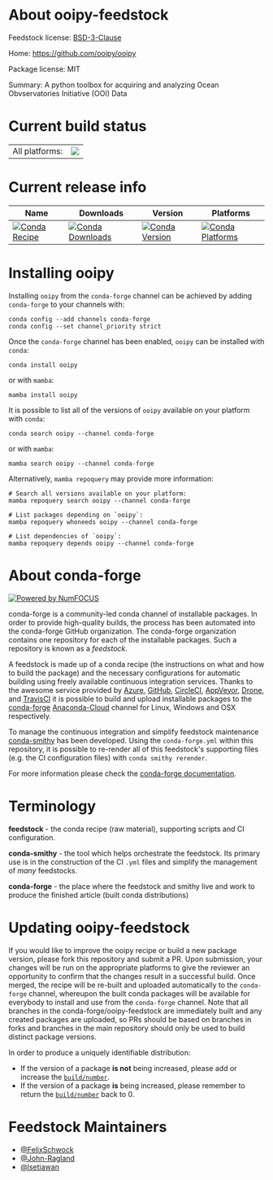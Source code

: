 About ooipy-feedstock
=====================

Feedstock license: [BSD-3-Clause](https://github.com/conda-forge/ooipy-feedstock/blob/main/LICENSE.txt)

Home: https://github.com/ooipy/ooipy

Package license: MIT

Summary: A python toolbox for acquiring and analyzing Ocean Obvservatories Initiative (OOI) Data

Current build status
====================


<table><tr><td>All platforms:</td>
    <td>
      <a href="https://dev.azure.com/conda-forge/feedstock-builds/_build/latest?definitionId=11782&branchName=main">
        <img src="https://dev.azure.com/conda-forge/feedstock-builds/_apis/build/status/ooipy-feedstock?branchName=main">
      </a>
    </td>
  </tr>
</table>

Current release info
====================

| Name | Downloads | Version | Platforms |
| --- | --- | --- | --- |
| [![Conda Recipe](https://img.shields.io/badge/recipe-ooipy-green.svg)](https://anaconda.org/conda-forge/ooipy) | [![Conda Downloads](https://img.shields.io/conda/dn/conda-forge/ooipy.svg)](https://anaconda.org/conda-forge/ooipy) | [![Conda Version](https://img.shields.io/conda/vn/conda-forge/ooipy.svg)](https://anaconda.org/conda-forge/ooipy) | [![Conda Platforms](https://img.shields.io/conda/pn/conda-forge/ooipy.svg)](https://anaconda.org/conda-forge/ooipy) |

Installing ooipy
================

Installing `ooipy` from the `conda-forge` channel can be achieved by adding `conda-forge` to your channels with:

```
conda config --add channels conda-forge
conda config --set channel_priority strict
```

Once the `conda-forge` channel has been enabled, `ooipy` can be installed with `conda`:

```
conda install ooipy
```

or with `mamba`:

```
mamba install ooipy
```

It is possible to list all of the versions of `ooipy` available on your platform with `conda`:

```
conda search ooipy --channel conda-forge
```

or with `mamba`:

```
mamba search ooipy --channel conda-forge
```

Alternatively, `mamba repoquery` may provide more information:

```
# Search all versions available on your platform:
mamba repoquery search ooipy --channel conda-forge

# List packages depending on `ooipy`:
mamba repoquery whoneeds ooipy --channel conda-forge

# List dependencies of `ooipy`:
mamba repoquery depends ooipy --channel conda-forge
```


About conda-forge
=================

[![Powered by
NumFOCUS](https://img.shields.io/badge/powered%20by-NumFOCUS-orange.svg?style=flat&colorA=E1523D&colorB=007D8A)](https://numfocus.org)

conda-forge is a community-led conda channel of installable packages.
In order to provide high-quality builds, the process has been automated into the
conda-forge GitHub organization. The conda-forge organization contains one repository
for each of the installable packages. Such a repository is known as a *feedstock*.

A feedstock is made up of a conda recipe (the instructions on what and how to build
the package) and the necessary configurations for automatic building using freely
available continuous integration services. Thanks to the awesome service provided by
[Azure](https://azure.microsoft.com/en-us/services/devops/), [GitHub](https://github.com/),
[CircleCI](https://circleci.com/), [AppVeyor](https://www.appveyor.com/),
[Drone](https://cloud.drone.io/welcome), and [TravisCI](https://travis-ci.com/)
it is possible to build and upload installable packages to the
[conda-forge](https://anaconda.org/conda-forge) [Anaconda-Cloud](https://anaconda.org/)
channel for Linux, Windows and OSX respectively.

To manage the continuous integration and simplify feedstock maintenance
[conda-smithy](https://github.com/conda-forge/conda-smithy) has been developed.
Using the ``conda-forge.yml`` within this repository, it is possible to re-render all of
this feedstock's supporting files (e.g. the CI configuration files) with ``conda smithy rerender``.

For more information please check the [conda-forge documentation](https://conda-forge.org/docs/).

Terminology
===========

**feedstock** - the conda recipe (raw material), supporting scripts and CI configuration.

**conda-smithy** - the tool which helps orchestrate the feedstock.
                   Its primary use is in the construction of the CI ``.yml`` files
                   and simplify the management of *many* feedstocks.

**conda-forge** - the place where the feedstock and smithy live and work to
                  produce the finished article (built conda distributions)


Updating ooipy-feedstock
========================

If you would like to improve the ooipy recipe or build a new
package version, please fork this repository and submit a PR. Upon submission,
your changes will be run on the appropriate platforms to give the reviewer an
opportunity to confirm that the changes result in a successful build. Once
merged, the recipe will be re-built and uploaded automatically to the
`conda-forge` channel, whereupon the built conda packages will be available for
everybody to install and use from the `conda-forge` channel.
Note that all branches in the conda-forge/ooipy-feedstock are
immediately built and any created packages are uploaded, so PRs should be based
on branches in forks and branches in the main repository should only be used to
build distinct package versions.

In order to produce a uniquely identifiable distribution:
 * If the version of a package **is not** being increased, please add or increase
   the [``build/number``](https://docs.conda.io/projects/conda-build/en/latest/resources/define-metadata.html#build-number-and-string).
 * If the version of a package **is** being increased, please remember to return
   the [``build/number``](https://docs.conda.io/projects/conda-build/en/latest/resources/define-metadata.html#build-number-and-string)
   back to 0.

Feedstock Maintainers
=====================

* [@FelixSchwock](https://github.com/FelixSchwock/)
* [@John-Ragland](https://github.com/John-Ragland/)
* [@lsetiawan](https://github.com/lsetiawan/)

